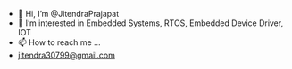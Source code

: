 - 👋 Hi, I’m @JitendraPrajapat
- 👀 I’m interested in Embedded Systems, RTOS, Embedded Device Driver, IOT
- 📫 How to reach me ...
- jitendra30799@gmail.com

<!---
JitendraPrajapat/JitendraPrajapat is a ✨ special ✨ repository because its `README.md` (this file) appears on your GitHub profile.
You can click the Preview link to take a look at your changes.
--->
